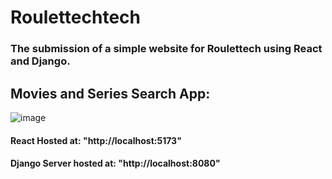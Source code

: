 # Roulettechtech
### The submission of a simple website for Roulettech using React and Django.

## Movies and Series Search App:
![image](https://github.com/user-attachments/assets/e0033bf8-2c07-4ab0-8d26-69232e4221bf)


#### React Hosted at: "http://localhost:5173"
#### Django Server hosted at: "http://localhost:8080"
